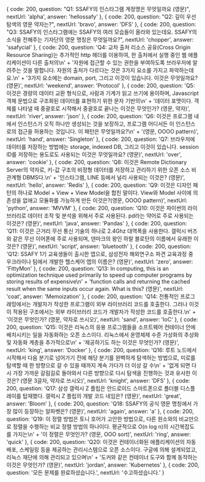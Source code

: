 {
  code: 200,
  question: "Q1: SSAFY의 인스타그램 계정명은 무엇일까요 (영문)",
  nextUrl: 'alpha',
  answer: 'hellossafy'
},
{
  code: 200,
  question: "Q2: 깊이 우선 탐색의 영문 약자는?",
  nextUrl: 'bravo',
  answer: 'DFS'
},
{
  code: 200,
  question: "Q3: SSAFY의 인스타그램에는 SSAFY의 여러 모습들이 올라와 있는데요. SSAFY의 소식을 전해주는 기자단의 영문 명칭은 무엇일까요?",
  nextUrl: 'chopper',
  answer: 'ssafycial'
},
{
  code: 200,
  question: 'Q4: 교차 출처 리소스 공유(Cross Origin Resource Sharing)는 추가적인 http 헤더를 이용하여, 한 출처에서 실행 중인 웹 애플리케이션이 다른 출처의\n' +
    '자원에 접근할 수 있는 권한을 부여하도록 브라우저에 알려주는 것을 말합니다. 자원의 출처가 다르다는 것은 3가지 요소를 가지고 파악하는데요.\n' +
    '3가지 요소에는 domain, port, 그리고 이것이 있습니다. 이것은 무엇일까요? (영문)',
  nextUrl: 'weekend',
  answer: 'Protocol'
},
{
  code: 200,
  question: 'Q5: 이것은 경량의 데이터 교환 형식으로, 사람과 기계가 읽고 쓰기에 용이하며, Javascript 객체 문법으로 구조화된 데이터를 표현하기 위한 문자 기반의\n' +
    '데이터 포맷이다. 객체를 나타낼 때 중괄호로 시작해서 중괄호로 끝나는 이것은 무엇인가? (영문, 약자)',
  nextUrl: 'river',
  answer: 'json'
},
{
  code: 200,
  question: 'Q6: 이것은 프로그램 내에서 인스턴스가 오직 하나만 생성되는 것을 보장하고, 프로그램 어디서든 이 인스턴스로의 접근을 허용하는 것입니다. 이 패턴은 무엇일까요?\n' +
    '(영문, OOOO pattern)',
  nextUrl: 'hand',
  answer: 'Singleton'
},
{
  code: 200,
  question: 'Q7: 브라우저에 데이터를 저장하는 방법에는 storage, indexed DB, 그리고 이것이 있습니다. session ID를 저장하는 용도로도 사용되는 이것은 무엇일까요? (영문)',
  nextUrl: 'over',
  answer: 'cookie'
},
{
  code: 200,
  question: 'Q8: 이것은 Remote Dictionary Server의 약자로, 키-값 구조의 비정형 데이터를 저장하고 관리하기 위한 오픈 소스 비관계형 DBMS다.\n' +
    '인스타그램, LINE 등에서 널리 사용되는 이것은? (영문)',
  nextUrl: 'hello',
  answer: 'Redis'
},
{
  code: 200,
  question: 'Q9: 이것은 디자인 패턴의 하나로 Model + View + View Model을 합친 말이다. View와 Model 사이에 의존성을 없애고 모듈화를 가능하게 만든 이것은?(영문, OOOO pattern)',
  nextUrl: 'python',
  answer: 'MVVM'
},
{
  code: 200,
  question: 'Q10: 이것은 파이썬의 라이브러리로 데이터 조작 및 분석을 위해서 주로 사용된다. pd라는 약어로 주로 사용되는 이것은? (영문)',
  nextUrl: 'java',
  answer: 'Pandas'
},
{
  code: 200,
  question: 'Q11: 이것은 근거리 무선 통신 기술의 하나로 2.4Ghz 대역폭을 사용한다. 갤럭시 버즈와 같은 무선 이어폰에 주로 사용되며, 덴마크의 왕인 하랄 블로탄의 이름에서 유래한 이것은? (영문)',
  nextUrl: 'script',
  answer: 'bluetooth'
},
{
  code: 200,
  question: 'Q12: SSAFY 1기 교육생들이 출시한 앱으로, 삼성전자 해외연구소 파견 교육과정 중 우크라이나 팀에서 개발한 헬스케어 앱의 이름은? (영문)',
  nextUrl: 'zero',
  answer: 'FittyMon'
},
{
  code: 200,
  question: 'Q13: In computing, this is an optimization technique used primarily to speed up computer programs by storing results of expensive\n' +
    'function calls and returning the cached result when the same inputs occur again. What is this? (영문)',
  nextUrl: 'coat',
  answer: 'Memoization'
},
{
  code: 200,
  question: 'Q14: 전통적인 프로그래밍에서는 개발자가 작성한 프로그램이 외부 라이브러리 코드를 호출한다. 그러나 이것이 적용된 구조에서는 외부 라이브러리 코드가 개발자가 작성한 코드를 호출한다.\n' +
    '이것은 무엇인가? (영문, 약자로 쓰시오)',
  nextUrl: 'sand',
  answer: 'IoC'
},
{
  code: 200,
  question: 'Q15: 이것은 리눅스의 응용 프로그램들을 소프트웨어 컨테이너 안에 배치시키는 일을 자동화하는 오픈 소스이다. 리눅스에서 운영체제 수준 가상화의 추상화 및 자동화 계층을 추가적으로\n' +
    '제공하기도 하는 이것은 무엇인가? (영문)',
  nextUrl: 'king',
  answer: 'Docker'
},
{
  code: 200,
  question: 'Q16: 루트 노드에서 시작해서 다음 분기로 넘어가기 전에 해당 분기를 완벽하게 탐색하는 방법으로, 미로를 탐색할 때 한 방향으로 갈 수 있을 때까지 계속 가다가 더 이상 갈 수\n' +
    '없게 되면 다시 가장 가까운 갈림길로 돌아와서 다른 방향으로 다시 탐색을 진행하는 것과 유사한 이것은? (영문 3글자, 약자로 쓰시오)',
  nextUrl: 'knight',
  answer: 'DFS'
},
{
  code: 200,
  question: 'Q17: 삼성 갤럭시 Z 플립은 안드로이드 스마트폰으로 폴더블 디스플레이를 탑재했다. 갤럭시 Z 플립의 개발 코드 네임은? (영문)',
  nextUrl: 'great',
  answer: 'Bloom'
},
{
  code: 200,
  question: 'Q18: SSAFY의 공식 영문 명칭에서 가장 많이 등장하는 알파벳은? (영문)',
  nextUrl: 'again',
  answer: 'a'
},
{
  code: 200,
  question: 'Q19: 이 정렬 방법은 토니 호어가 고안한 방법으로, 다른 원소와의 비교만으로 정렬을 수행하는 비교 정렬 방법의 하나이다. 평균적으로 O(n log n)의 시간복잡도를 가지는\n' +
    '이 정렬은 무엇인가? (영문, OOO sort)',
  nextUrl: 'ring',
  answer: 'quick'
},
{
  code: 200,
  question: 'Q20: 이것은 컨테이너화된 애플리케이션의 자동 배포, 스케일링 등을 제공하는 관리시스템으로 오픈 소스이다. 구글에 의해 설계되었고, 리눅스 재단에 의해 관리되고 있으며\n' +
    '도커와 같은 컨테이너 도구와 함께 동작하는 이것은 무엇인가? (영문)',
  nextUrl: 'jordan',
  answer: 'Kubernetes'
},
{ code: 200, 
  question: '모든 문제를 완료하셨습니다.',
  nextUrl: '수고하셨습니다.' 
}